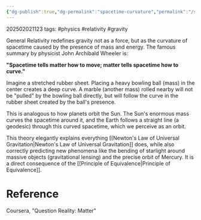 ```yaml
---
{"dg-publish":true,"dg-permalink":"spacetime-curvature","permalink":"/spacetime-curvature/"}
---
```



202502021123
tags: #physics #relativity #gravity

General Relativity redefines gravity not as a force, but as the curvature of spacetime caused by the presence of mass and energy. The famous summary by physicist John Archibald Wheeler is:

**"Spacetime tells matter how to move; matter tells spacetime how to curve."**

Imagine a stretched rubber sheet. Placing a heavy bowling ball (mass) in the center creates a deep curve. A marble (another mass) rolled nearby will not be "pulled" by the bowling ball directly, but will follow the curve in the rubber sheet created by the ball's presence.

This is analogous to how planets orbit the Sun. The Sun's enormous mass curves the spacetime around it, and the Earth follows a straight line (a geodesic) through this curved spacetime, which we perceive as an orbit.

This theory elegantly explains everything [[Newton's Law of Universal Gravitation\|Newton's Law of Universal Gravitation]] does, while also correctly predicting new phenomena like the bending of starlight around massive objects (gravitational lensing) and the precise orbit of Mercury. It is a direct consequence of the [[Principle of Equivalence\|Principle of Equivalence]].

# Reference

Coursera, "Question Reality: Matter"

